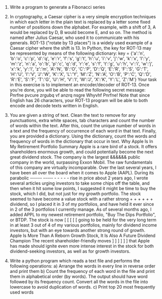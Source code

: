 

1) Write a program to generate a Fibonacci series 

2) In cryptography, a Caesar cipher is a very simple encryption techniques in which each letter in the plain text is replaced by a letter some fixed number of positions down the alphabet. For example, with a shift of 3, A would be replaced by D, B would become E, and so on. The method is named after Julius Caesar, who used it to communicate with his generals. ROT-13 ("rotate by 13 places") is a widely used example of a Caesar cipher where the shift is 13. In Python, the key for ROT-13 may be represented by means of the following dictionary: 
key = {'a':'n', 'b':'o', 'c':'p', 'd':'q', 'e':'r', 'f':'s', 'g':'t', 'h':'u', 
'i':'v', 'j':'w', 'k':'x', 'l':'y', 'm':'z', 'n':'a', 'o':'b', 'p':'c', 
'q':'d', 'r':'e', 's':'f', 't':'g', 'u':'h', 'v':'i', 'w':'j', 'x':'k', 
'y':'l', 'z':'m', 'A':'N', 'B':'O', 'C':'P', 'D':'Q', 'E':'R', 'F':'S', 
'G':'T', 'H':'U', 'I':'V', 'J':'W', 'K':'X', 'L':'Y', 'M':'Z', 'N':'A', 
'O':'B', 'P':'C', 'Q':'D', 'R':'E', 'S':'F', 'T':'G', 'U':'H', 'V':'I', 
'W':'J', 'X':'K', 'Y':'L', 'Z':'M'} 
Your task in this exercise is to implement an encoder/decoder of ROT-13. Once you're done, you will be able to read the following secret message: 
Pnrfne pvcure zrgubq vf anzrq nsgre Whyvhf Pnrfne! 
Note that since English has 26 characters, your ROT-13 program will be able to both encode and decode texts written in English. 

3) You are given a string of text. Clean the text to remove for any punctuations, extra white spaces, tab characters and count the number of words within the text. After this, count the unique number of words in a text and the frequency of occurrence of each word in that text. Finally, you are provided a dictionary. Using the dictionary, count the words and frequency of words in the dictionary that occur in text. 
Why Apple Is In My Retirement Portfolio 
Summary 
Apple is a rare bird of a stock. It offers shareholders enormous growth, and could potentially become the next great dividend stock. 
The company is the largest &&&&&& public company in the world, surpassing Exxon Mobil. 
The raw fundamentals of this company are virtually incomparable. 
Over the last several years, I have been all over the board when it comes to Apple (AAPL). During its parabolic ------ ----- - - - - - rise in price about 2 years ago, I wrote several articles urging investors to take some chips off the table, and then when it hit some low points, I suggested it might be time to buy the stock, which I did, but not just for my growth portfolio. The stock seemed to have become a value stock with a rather strong + + + + + + dividend, so I placed it in 3 of my portfolios, and have held it ever since in 2 of the 3 portfolios I currently manage. 
As of several months ago, I added APPL to my newest retirement portfolio, "Buy The Dips Portfolio", or BTDP. The stock is now [ [ [ [ [ going to be held for the very long term in at least 3 out of 4 of my various portfolios, mainly for dividend income investors, but with an eye towards another strong round of growth. 
Apple Is More Than A Reborn Growth Stock, It Is Also A Future Dividend Champion 
The recent shareholder-friendly moves ] ] ] ] ] ] that Apple has made should ignite even more intense interest in the stock for both dividend-seeking investors, as well as for growth investors. 

4) Write a python program which reads a text file and performs the following operations: 
a) Arrange the words in every line in reverse order and print them 
b) Count the frequency of each word in the file and print them in alphabetical order (by words). The output should have word followed by its frequency count. Convert all the words in the file into lowercase to avoid duplication of words. 
c) Print top 20 most frequently used words 
